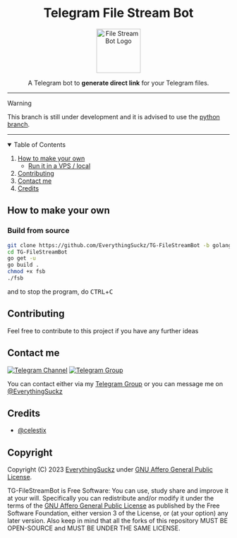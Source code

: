 <h1 align="center">Telegram File Stream Bot</h1>
<p align="center">
  </a>
  <p align="center">
    <a herf="https://github.com/EverythingSuckz/TG-FileStreamBot">
        <img src="https://telegra.ph/file/a8bb3f6b334ad1200ddb4.png" height="100" width="100" alt="File Stream Bot Logo">
    </a>
</p>
  <p align="center">
    A Telegram bot to <b>generate direct link</b> for your Telegram files.
    <br />
  </p>
</p>

<hr>

> [!WARNING]
> This branch is still under development and it is advised to use the [python branch](https://github.com/EverythingSuckz/TG-FileStreamBot/tree/main).

<hr>

<details open="open">
  <summary>Table of Contents</summary>
  <ol>
    <li>
      <a href="#how-to-make-your-own">How to make your own</a>
      <ul>
        <li><a href="#build-from-source">Run it in a VPS / local</a></li>
      </ul>
    </li>
    <li><a href="#contributing">Contributing</a></li>
    <li><a href="#contact-me">Contact me</a></li>
    <li><a href="#credits">Credits</a></li>
  </ol>
</details>

## How to make your own

### Build from source

```sh
git clone https://github.com/EverythingSuckz/TG-FileStreamBot -b golang
cd TG-FileStreamBot
go get -u
go build .
chmod +x fsb
./fsb
```

and to stop the program,
 do <kbd>CTRL</kbd>+<kbd>C</kbd>

## Contributing

Feel free to contribute to this project if you have any further ideas

## Contact me

[![Telegram Channel](https://img.shields.io/static/v1?label=Join&message=Telegram%20Channel&color=blueviolet&style=for-the-badge&logo=telegram&logoColor=violet)](https://xn--r1a.click/wrench_labs)
[![Telegram Group](https://img.shields.io/static/v1?label=Join&message=Telegram%20Group&color=blueviolet&style=for-the-badge&logo=telegram&logoColor=violet)](https://xn--r1a.click/AlteredVoid)

You can contact either via my [Telegram Group](https://xn--r1a.click/AlteredVoid) or you can message me on [@EverythingSuckz](https://xn--r1a.click/EverythingSuckz)


## Credits

- [@celestix](https://github.com/celestix)

## Copyright

Copyright (C) 2023 [EverythingSuckz](https://github.com/EverythingSuckz) under [GNU Affero General Public License](https://www.gnu.org/licenses/agpl-3.0.en.html).

TG-FileStreamBot is Free Software: You can use, study share and improve it at your
will. Specifically you can redistribute and/or modify it under the terms of the
[GNU Affero General Public License](https://www.gnu.org/licenses/agpl-3.0.en.html) as
published by the Free Software Foundation, either version 3 of the License, or
(at your option) any later version. Also keep in mind that all the forks of this repository MUST BE OPEN-SOURCE and MUST BE UNDER THE SAME LICENSE.

